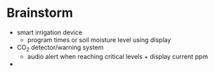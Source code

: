 # Brainstorm
- smart irrigation device
    - program times or soil moisture level using display
- $\text{CO}_2$ detector/warning system
    - audio alert when reaching critical levels + display current ppm
- 
